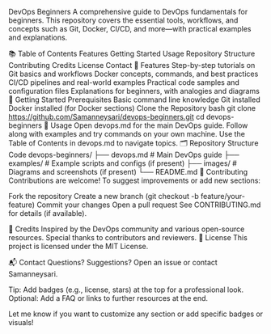 DevOps Beginners
A comprehensive guide to DevOps fundamentals for beginners. This repository covers the essential tools, workflows, and concepts such as Git, Docker, CI/CD, and more—with practical examples and explanations.

📚 Table of Contents
Features
Getting Started
Usage
Repository Structure
Contributing
Credits
License
Contact
🚀 Features
Step-by-step tutorials on Git basics and workflows
Docker concepts, commands, and best practices
CI/CD pipelines and real-world examples
Practical code samples and configuration files
Explanations for beginners, with analogies and diagrams
🏁 Getting Started
Prerequisites
Basic command line knowledge
Git installed
Docker installed (for Docker sections)
Clone the Repository
bash
git clone https://github.com/Samanneysari/devops-beginners.git
cd devops-beginners
📖 Usage
Open devops.md for the main DevOps guide.
Follow along with examples and try commands on your own machine.
Use the Table of Contents in devops.md to navigate topics.
🗂 Repository Structure
Code
devops-beginners/
├── devops.md          # Main DevOps guide
├── examples/          # Example scripts and configs (if present)
├── images/            # Diagrams and screenshots (if present)
└── README.md
🤝 Contributing
Contributions are welcome! To suggest improvements or add new sections:

Fork the repository
Create a new branch (git checkout -b feature/your-feature)
Commit your changes
Open a pull request
See CONTRIBUTING.md for details (if available).

🙏 Credits
Inspired by the DevOps community and various open-source resources.
Special thanks to contributors and reviewers.
📄 License
This project is licensed under the MIT License.

📬 Contact
Questions? Suggestions?
Open an issue or contact Samanneysari.

Tip: Add badges (e.g., license, stars) at the top for a professional look.
Optional: Add a FAQ or links to further resources at the end.

Let me know if you want to customize any section or add specific badges or visuals!

